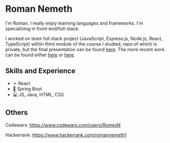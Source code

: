 # Roman Nemeth

I'm Roman. I really enjoy learning languages and frameworks. I'm specializing in front-end/full-stack. 

I worked on team full stack project (JavaScript, Express.js, Node.js, React, TypeScript) within third module of the course I studied, repo of which is private, but the final presentation can be found [here](https://youtu.be/TYvwSEom6s8). The more recent work can be found either [here](https://github.com/RomesN/huli-alumni-template) or [here](https://github.com/RomesN/reservationSystem).

## Skills and Experience

-   ⚛️ React
-   🍃 Spring Boot
-   💻 JS, Java, HTML, CSS

## Others

Codewars: https://www.codewars.com/users/RomesN

Hackerrank: https://www.hackerrank.com/romannemeth1

